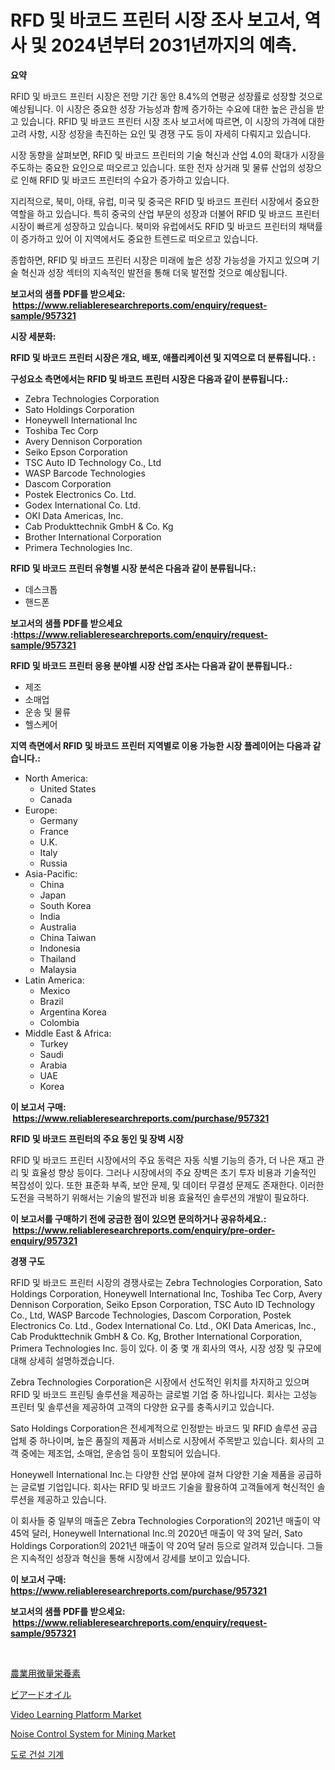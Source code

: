 <p><h1>RFD 및 바코드 프린터 시장 조사 보고서, 역사 및 2024년부터 2031년까지의 예측.</h1></p><p><strong>요약</strong></p>
<p><p>RFID 및 바코드 프린터 시장은 전망 기간 동안 8.4%의 연평균 성장률로 성장할 것으로 예상됩니다. 이 시장은 중요한 성장 가능성과 함께 증가하는 수요에 대한 높은 관심을 받고 있습니다. RFID 및 바코드 프린터 시장 조사 보고서에 따르면, 이 시장의 가격에 대한 고려 사항, 시장 성장을 촉진하는 요인 및 경쟁 구도 등이 자세히 다뤄지고 있습니다.</p><p>시장 동향을 살펴보면, RFID 및 바코드 프린터의 기술 혁신과 산업 4.0의 확대가 시장을 주도하는 중요한 요인으로 떠오르고 있습니다. 또한 전자 상거래 및 물류 산업의 성장으로 인해 RFID 및 바코드 프린터의 수요가 증가하고 있습니다.</p><p>지리적으로, 북미, 아태, 유럽, 미국 및 중국은 RFID 및 바코드 프린터 시장에서 중요한 역할을 하고 있습니다. 특히 중국의 산업 부문의 성장과 더불어 RFID 및 바코드 프린터 시장이 빠르게 성장하고 있습니다. 북미와 유럽에서도 RFID 및 바코드 프린터의 채택률이 증가하고 있어 이 지역에서도 중요한 트렌드로 떠오르고 있습니다.</p><p>종합하면, RFID 및 바코드 프린터 시장은 미래에 높은 성장 가능성을 가지고 있으며 기술 혁신과 성장 섹터의 지속적인 발전을 통해 더욱 발전할 것으로 예상됩니다.</p></p>
<p><strong>보고서의 샘플 PDF를 받으세요: &nbsp;<a href="https://www.reliableresearchreports.com/enquiry/request-sample/957321">https://www.reliableresearchreports.com/enquiry/request-sample/957321</a></strong></p>
<p><strong>시장 세분화:</strong></p>
<p><strong> RFID 및 바코드 프린터 시장은 개요, 배포, 애플리케이션 및 지역으로 더 분류됩니다. :</strong></p>
<p><strong>구성요소 측면에서는 RFID 및 바코드 프린터 시장은 다음과 같이 분류됩니다.:</strong></p>
<p><ul><li>Zebra Technologies Corporation</li><li>Sato Holdings Corporation</li><li>Honeywell International Inc</li><li>Toshiba Tec Corp</li><li>Avery Dennison Corporation</li><li>Seiko Epson Corporation</li><li>TSC Auto ID Technology Co., Ltd</li><li>WASP Barcode Technologies</li><li>Dascom Corporation</li><li>Postek Electronics Co. Ltd.</li><li>Godex International Co. Ltd.</li><li>OKI Data Americas, Inc.</li><li>Cab Produkttechnik GmbH & Co. Kg</li><li>Brother International Corporation</li><li>Primera Technologies Inc.</li></ul></p>
<p><strong> RFID 및 바코드 프린터 유형별 시장 분석은 다음과 같이 분류됩니다.:</strong></p>
<p><ul><li>데스크톱</li><li>핸드폰</li></ul></p>
<p><strong>보고서의 샘플 PDF를 받으세요 :<a href="https://www.reliableresearchreports.com/enquiry/request-sample/957321">https://www.reliableresearchreports.com/enquiry/request-sample/957321</a></strong></p>
<p><strong> RFID 및 바코드 프린터 응용 분야별 시장 산업 조사는 다음과 같이 분류됩니다.:</strong></p>
<p><ul><li>제조</li><li>소매업</li><li>운송 및 물류</li><li>헬스케어</li></ul></p>
<p><strong>지역 측면에서 RFID 및 바코드 프린터 지역별로 이용 가능한 시장 플레이어는 다음과 같습니다.:</strong></p>
<p><ul>
    <li>
        North America:
        <ul>
            <li>United States</li>
            <li>Canada</li>
        </ul>
    </li>
    <li>
        Europe:
        <ul>
            <li>Germany</li>
            <li>France</li>
            <li>U.K.</li>
            <li>Italy</li>
            <li>Russia</li>
        </ul>
    </li>
    <li>
        Asia-Pacific:
        <ul>
            <li>China</li>
            <li>Japan</li>
            <li>South Korea</li>
            <li>India</li>
            <li>Australia</li>
            <li>China Taiwan</li>
            <li>Indonesia</li>
            <li>Thailand</li>
            <li>Malaysia</li>
        </ul>
    </li>
    <li>
        Latin America:
        <ul>
            <li>Mexico</li>
            <li>Brazil</li>
            <li>Argentina Korea</li>
            <li>Colombia</li>
        </ul>
    </li>
    <li>
        Middle East & Africa:
        <ul>
            <li>Turkey</li>
            <li>Saudi</li>
            <li>Arabia</li>
            <li>UAE</li>
            <li>Korea</li>
        </ul>
    </li>
    </ul></p>
<p><strong>이 보고서 구매: &nbsp;<a href="https://www.reliableresearchreports.com/purchase/957321">https://www.reliableresearchreports.com/purchase/957321</a></strong></p>
<p><strong>RFID 및 바코드 프린터의 주요 동인 및 장벽 시장</strong></p>
<p><p>RFID 및 바코드 프린터 시장에서의 주요 동력은 자동 식별 기능의 증가, 더 나은 재고 관리 및 효율성 향상 등이다. 그러나 시장에서의 주요 장벽은 초기 투자 비용과 기술적인 복잡성이 있다. 또한 표준화 부족, 보안 문제, 및 데이터 무결성 문제도 존재한다. 이러한 도전을 극복하기 위해서는 기술의 발전과 비용 효율적인 솔루션의 개발이 필요하다.</p></p>
<p><strong>이 보고서를 구매하기 전에 궁금한 점이 있으면 문의하거나 공유하세요.: &nbsp;<a href="https://www.reliableresearchreports.com/enquiry/pre-order-enquiry/957321">https://www.reliableresearchreports.com/enquiry/pre-order-enquiry/957321</a></strong></p>
<p><strong>경쟁 구도</strong></p>
<p><p>RFID 및 바코드 프린터 시장의 경쟁사로는 Zebra Technologies Corporation, Sato Holdings Corporation, Honeywell International Inc, Toshiba Tec Corp, Avery Dennison Corporation, Seiko Epson Corporation, TSC Auto ID Technology Co., Ltd, WASP Barcode Technologies, Dascom Corporation, Postek Electronics Co. Ltd., Godex International Co. Ltd., OKI Data Americas, Inc., Cab Produkttechnik GmbH & Co. Kg, Brother International Corporation, Primera Technologies Inc. 등이 있다. 이 중 몇 개 회사의 역사, 시장 성장 및 규모에 대해 상세히 설명하겠습니다.</p><p>Zebra Technologies Corporation은 시장에서 선도적인 위치를 차지하고 있으며 RFID 및 바코드 프린팅 솔루션을 제공하는 글로벌 기업 중 하나입니다. 회사는 고성능 프린터 및 솔루션을 제공하여 고객의 다양한 요구를 충족시키고 있습니다.</p><p>Sato Holdings Corporation은 전세계적으로 인정받는 바코드 및 RFID 솔루션 공급 업체 중 하나이며, 높은 품질의 제품과 서비스로 시장에서 주목받고 있습니다. 회사의 고객 중에는 제조업, 소매업, 운송업 등이 포함되어 있습니다.</p><p>Honeywell International Inc.는 다양한 산업 분야에 걸쳐 다양한 기술 제품을 공급하는 글로벌 기업입니다. 회사는 RFID 및 바코드 기술을 활용하여 고객들에게 혁신적인 솔루션을 제공하고 있습니다.</p><p>이 회사들 중 일부의 매출은 Zebra Technologies Corporation의 2021년 매출이 약 45억 달러, Honeywell International Inc.의 2020년 매출이 약 3억 달러, Sato Holdings Corporation의 2021년 매출이 약 20억 달러 등으로 알려져 있습니다. 그들은 지속적인 성장과 혁신을 통해 시장에서 강세를 보이고 있습니다.</p></p>
<p><strong>이 보고서 구매: &nbsp; <a href="https://www.reliableresearchreports.com/purchase/957321">https://www.reliableresearchreports.com/purchase/957321</a></strong></p>
<p><strong>보고서의 샘플 PDF를 받으세요: &nbsp;<a href="https://www.reliableresearchreports.com/enquiry/request-sample/957321">https://www.reliableresearchreports.com/enquiry/request-sample/957321</a></strong><strong></strong></p>
<p>&nbsp;</p>
<p><p><a href="https://github.com/hwbcz413288296/Market-Research-Report-List-1/blob/main/6059147187034.md">農業用微量栄養素</a></p><p><a href="https://github.com/efcvopdgkdx128/Market-Research-Report-List-1/blob/main/5603114187033.md">ビアードオイル</a></p><p><a href="https://issuu.com/reportprime-2/docs/video-learning-platform-market-size-2030.pptx">Video Learning Platform Market</a></p><p><a href="https://issuu.com/reportprime-2/docs/noise-control-system-for-mining-market-size-2030.p">Noise Control System for Mining Market</a></p><p><a href="https://medium.com/@tobykub4685/%EB%8F%84%EB%A1%9C-%EA%B1%B4%EC%84%A4-%EA%B8%B0%EA%B3%84-%EC%8B%9C%EC%9E%A5-%EC%8B%9C%EC%9E%A5-cagr-%EC%8B%9C%EC%9E%A5-%EB%8F%99%ED%96%A5-%EB%B0%8F-%EC%84%B1%EC%9E%A5-%EC%A0%84%EB%9E%B5%EC%97%90-%EB%8C%80%ED%95%9C-%ED%86%B5%EC%B0%B0%EB%A0%A5-24d91049ed15">도로 건설 기계</a></p></p>